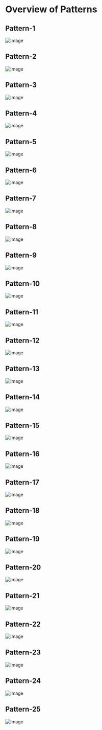 <h1>Overview of Patterns</h1>

<h2>Pattern-1</h2>

![image](https://github.com/user-attachments/assets/bd5c80ca-24b6-4f1e-8cc2-8b402972b754)

<h2>Pattern-2</h2>

![image](https://github.com/user-attachments/assets/eeb5d3f9-7f8a-48a2-a3b5-ae94e1e1107e)

<h2>Pattern-3</h2>

![image](https://github.com/user-attachments/assets/3e2465c7-b84b-4f27-8c53-123d6de00d86)

<h2>Pattern-4</h2>

![image](https://github.com/user-attachments/assets/038aef66-adde-46c4-afb0-2973b2bcc596)

<h2>Pattern-5</h2>

![image](https://github.com/user-attachments/assets/082f8fcb-6409-4b64-8d65-b785308150d3)

<h2>Pattern-6</h2>

![image](https://github.com/user-attachments/assets/697cd88e-7e7e-43ff-a8cb-5b9799e56f84)

<h2>Pattern-7</h2>

![image](https://github.com/user-attachments/assets/1676a8f0-2ada-4239-9d9b-3ac3e8a93f4b)

<h2>Pattern-8</h2>

![image](https://github.com/user-attachments/assets/6003893d-3355-40ac-9b0f-b4c2103617db)

<h2>Pattern-9</h2>

![image](https://github.com/user-attachments/assets/9f79920a-0e2f-442e-9ff1-8afe0ff95aeb)

<h2>Pattern-10</h2>

![image](https://github.com/user-attachments/assets/1d895b85-1692-40bf-99a6-307fb74c6ae8)

<h2>Pattern-11</h2>

![image](https://github.com/user-attachments/assets/f3ddc2d5-5ab2-46ea-beb7-a8452f2ed6ce)

<h2>Pattern-12</h2>

![image](https://github.com/user-attachments/assets/d5fecb3d-141a-4746-91dc-68315f94bad7)

<h2>Pattern-13</h2>

![image](https://github.com/user-attachments/assets/b5cade90-b55a-4b24-8440-92ba1c8932cf)

<h2>Pattern-14</h2>

![image](https://github.com/user-attachments/assets/fdfcee72-5de6-45a8-959b-d31a89bcce39)

<h2>Pattern-15</h2>

![image](https://github.com/user-attachments/assets/15023cbd-558e-4064-81f3-7a13d231a038)

<h2>Pattern-16</h2>

![image](https://github.com/user-attachments/assets/e067438b-daf2-45ad-884c-6ef6daba2366)

<h2>Pattern-17</h2>

![image](https://github.com/user-attachments/assets/d61e28f1-a64e-434b-8636-06c591b4fa7f)

<h2>Pattern-18</h2>

![image](https://github.com/user-attachments/assets/dbaf9e39-0a51-41b6-9706-7ec1e9854ad1)

<h2>Pattern-19</h2>

![image](https://github.com/user-attachments/assets/2875fea3-ab96-450c-8164-a6da5e58318d)

<h2>Pattern-20</h2>

![image](https://github.com/user-attachments/assets/bc4292bc-c592-4a99-b498-735da1e8b270)

<h2>Pattern-21</h2>

![image](https://github.com/user-attachments/assets/f0f7c565-f274-4cae-8114-2fb2ca13815f)

<h2>Pattern-22</h2>

![image](https://github.com/user-attachments/assets/eb97bfc6-3a39-4e08-a7a3-f01ff19a3ed8)

<h2>Pattern-23</h2>

![image](https://github.com/user-attachments/assets/36a8f481-47bb-47cb-b4f4-867240ed52e9)

<h2>Pattern-24</h2>

![image](https://github.com/user-attachments/assets/b45e65ff-0a12-4f55-8c38-68ec02d6aff4)

<h2>Pattern-25</h2>

![image](https://github.com/user-attachments/assets/aee0cc00-c01c-4b5e-a20d-14015a19322c)
